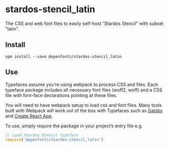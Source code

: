 
# stardos-stencil_latin

The CSS and web font files to easily self-host “Stardos Stencil” with subset "latin".

## Install

`npm install --save @openfonts/stardos-stencil_latin`

## Use

Typefaces assume you’re using webpack to process CSS and files. Each typeface
package includes all necessary font files (woff2, woff) and a CSS file with
font-face declarations pointing at these files.

You will need to have webpack setup to load css and font files. Many tools built
with Webpack will work out of the box with Typefaces such as [Gatsby](https://github.com/gatsbyjs/gatsby)
and [Create React App](https://github.com/facebookincubator/create-react-app).

To use, simply require the package in your project’s entry file e.g.

```javascript
// Load Stardos Stencil typeface
require('@openfonts/stardos-stencil_latin')
```
